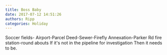 ```yaml
---
title: Boss Baby
date: 2017-07-12 14:51:26
authors: Ripp
categories: Holiday
---
```


 Soccer fields- Airport-Parcel Deed-Sewer-Firefly Annexation-Parker Rd fire station-round abouts
If it's not in the pipeline for investigation Then it needs to be.